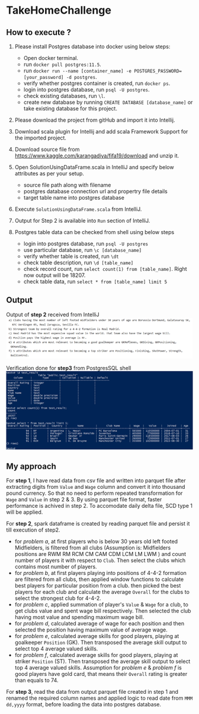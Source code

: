 # TakeHomeChallenge

## How to execute ?


1) Please install Postgres database into docker using below steps:
   - Open docker terminal.
   - run `docker pull postgres:11.5`.
   - run `docker run --name [container_name] -e POSTGRES_PASSWORD=[your_password] -d postgres`.
   - verify whether postgres container is created, run `docker ps`.
   - login into postgres database, run `psql -U postgres`.
   - check existing databases, run `\l`.
   - create new database by running `CREATE DATABASE [database_name]` or take existing database for this project.

2) Please download the project from gitHub and import it into Intellij.

3) Download scala plugin for Intellij and add scala Framework Support for the imported project.

4) Download source file from https://www.kaggle.com/karangadiya/fifa19/download and unzip it.

5) Open SolutionUsingDataFrame.scala in IntelliJ and specify below attributes as per your setup.
   - source file path along with filename
   - postgres database connection url and propertry file details
   - target table name into postgres database

6) Execute `SolutionUsingDataFrame.scala` from IntelliJ.

7) Output for Step 2 is available into `Run` section of IntelliJ.

8) Postgres table data can be checked from shell using below steps
   - login into postgres database, run `psql -U postgres`
   - use particular database, run `\c [database_name]`
   - verify whether table is created, run `\dt`
   - check table description, run `\d [table_name]`
   - check record count, run `select count(1) from [table_name]`. Right now output will be 18207.
   - check table data, run `select * from [table_name] limit 5`

## Output

Output of **step 2** received from IntelliJ
![Output from IntelliJ](https://github.com/avikman/TakeHomeChallenge/blob/master/snaps/intelliJ.png?raw=true)

Verification done for **step3** from PostgresSQL shell
![Output from PostgresSQL shell](https://github.com/avikman/TakeHomeChallenge/blob/master/snaps/postgresdb.png?raw=true)


## My approach

For **step 1**, I have read data from csv file and written into parquet file after extracting digits from `Value` and `Wage` column and convert it into thousand pound currency. So that no need to perform repeated transformation for `Wage` and `Value` in step 2 & 3. By using parquet file format, faster performance is achived in step 2. To accomodate daily delta file, SCD type 1 will be applied.

For **step 2**, spark dataframe is created by reading parquet file and persist it till execution of step2.
 - for *problem a*, at first players who is below 30 years old left footed Midfielders, is filtered from all clubs (Assumption is: Midfielders positions are RWM RM RCM CM CAM CDM LCM LM LWM ) and count number of players it with respect to `Club`. Then select the clubs which contains most number of players. 
 - for *problem b*, at first players playing into positions of 4-4-2 formation are filtered from all clubs, then applied window functions to calculate best players for particular position from a club. then picked the best players for each club and calculate the average `Overall` for the clubs to select the strongest club for 4-4-2.
 - for *problem c*, applied summation of player's `Value` & `Wage` for a club, to get clubs value and spent wage bill respectively. Then selected the club having most value and spending maximum wage bill.
 - for *problem d*, calculated average of wage for each position and then selected the position having maximum value of average wage.
 - for *problem e*, calculated average skills for good players, playing at goalkeeper `Position` (GK). Then transposed the average skill output to select top 4 average valued skills.
 - for *problem f*, calculated average skills for good players, playing at striker `Position` (ST). Then transposed the average skill output to select top 4 average valued skills. Assumption for *problem e* & *problem f* is good players have gold card, that means their `Overall` rating is greater than equals to 74.   
 
 For **step 3**, read the data from output parquet file created in step 1 and renamed the required column names and applied logic to read date from `MMM dd,yyyy` format, before loading the data into postgres database.

